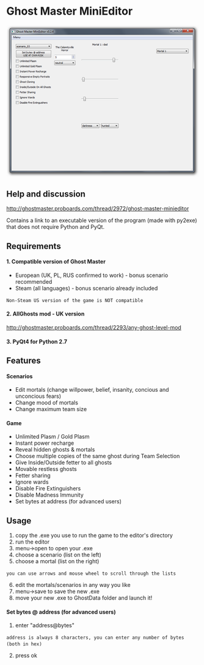 # Ghost Master MiniEditor
![alt tag](https://raw.githubusercontent.com/xavomel/GM_MiniEditor/master/data/screen.PNG)

## Help and discussion
http://ghostmaster.proboards.com/thread/2972/ghost-master-minieditor

Contains a link to an executable version of the program (made with py2exe) that does not require Python and PyQt.

## Requirements
#### 1. Compatible version of Ghost Master
- European (UK, PL, RUS confirmed to work) - bonus scenario recommended
- Steam (all languages) - bonus scenario already included

`Non-Steam US version of the game is NOT compatible`

#### 2. AllGhosts mod - UK version
http://ghostmaster.proboards.com/thread/2293/any-ghost-level-mod

#### 3. PyQt4 for Python 2.7

## Features
#### Scenarios
- Edit mortals (change willpower, belief, insanity, concious and unconcious fears)
- Change mood of mortals
- Change maximum team size

#### Game
- Unlimited Plasm / Gold Plasm
- Instant power recharge
- Reveal hidden ghosts & mortals
- Choose multiple copies of the same ghost during Team Selection
- Give Inside/Outside fetter to all ghosts
- Movable restless ghosts
- Fetter sharing
- Ignore wards
- Disable Fire Extinguishers
- Disable Madness Immunity
- Set bytes at address (for advanced users) 

## Usage
1. copy the .exe you use to run the game to the editor's directory
2. run the editor
3. menu->open to open your .exe
4. choose a scenario (list on the left)
5. choose a mortal    (list on the right)

`you can use arrows and mouse wheel to scroll through the lists`

6. edit the mortals/scenarios in any way you like
7. menu->save to save the new .exe
8. move your new .exe to GhostData folder and launch it!

#### Set bytes @ address (for advanced users)
1. enter "address@bytes"

`address is always 8 characters, you can enter any number of bytes (both in hex)`

2. press ok
